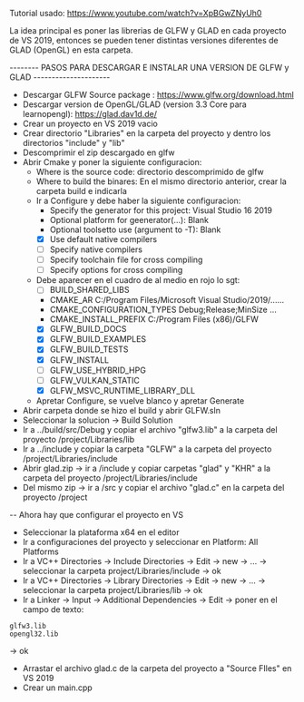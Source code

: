 Tutorial usado: https://www.youtube.com/watch?v=XpBGwZNyUh0

 La idea principal es poner las librerias de GLFW y GLAD en cada proyecto de VS 2019, entonces se pueden tener distintas 
versiones diferentes de GLAD (OpenGL) en esta carpeta.


-------- PASOS PARA DESCARGAR E INSTALAR UNA VERSION DE GLFW y GLAD ---------------------

- Descargar GLFW Source package : https://www.glfw.org/download.html
- Descargar version de OpenGL/GLAD (version 3.3 Core para learnopengl): https://glad.dav1d.de/
- Crear un proyecto en VS 2019 vacio
- Crear directorio "Libraries" en la carpeta del proyecto y dentro los directorios "include" y "lib"
- Descomprimir el zip descargado en glfw
- Abrir Cmake y poner la siguiente configuracion:
	- Where is the source code: directorio descomprimido de glfw
	- Where to build the binares: En el mismo directorio anterior, crear la carpeta build e indicarla
	- Ir a Configure y debe haber la siguiente configuracion:
		- Specify the generator for this project: Visual Studio 16 2019
		- Optional platform for geenerator(...): Blank
		- Optional toolsetto use (argument to -T): Blank
		- [x] Use default native compilers
		- [ ] Specify native compilers
		- [ ] Specify toolchain file for cross compiling
		- [ ] Specify options for cross compiling
	- Debe aparecer en el cuadro de al medio en rojo lo sgt:
		- [ ] BUILD_SHARED_LIBS                 
		- CMAKE_AR                          C:/Program Files/Microsoft Visual Studio/2019/......
		- CMAKE_CONFIGURATION_TYPES         Debug;Release;MinSize ...
		- CMAKE_INSTALL_PREFIX              C:/Program Files (x86)/GLFW
		- [x] GLFW_BUILD_DOCS                   
		- [x] GLFW_BUILD_EXAMPLES               
		- [x] GLFW_BUILD_TESTS                  
		- [x] GLFW_INSTALL                      
		- [ ] GLFW_USE_HYBRID_HPG               
		- [ ] GLFW_VULKAN_STATIC                
		- [x] GLFW_MSVC_RUNTIME_LIBRARY_DLL     
	- Apretar Configure, se vuelve blanco y apretar Generate
- Abrir carpeta donde se hizo el build y abrir GLFW.sln
- Seleccionar la solucion -> Build Solution
- Ir a ../build/src/Debug y copiar el archivo "glfw3.lib" a la carpeta del proyecto /project/Libraries/lib
- Ir a ../include y copiar la carpeta "GLFW" a la carpeta del proyecto /project/Libraries/include
- Abrir glad.zip -> ir a /include y copiar carpetas "glad" y "KHR" a la carpeta del proyecto /project/Libraries/include
- Del mismo zip -> ir a /src y copiar el archivo "glad.c" en la carpeta del proyecto /project

-- Ahora hay que configurar el proyecto en VS
- Seleccionar la plataforma x64 en el editor
- Ir a configuraciones del proyecto y seleccionar en Platform: All Platforms
- Ir a VC++ Directories -> Include Directories -> Edit -> new -> ... -> seleccionar la carpeta project/Libraries/include -> ok
- Ir a VC++ Directories -> Library Directories -> Edit -> new -> ... -> seleccionar la carpeta project/Libraries/lib -> ok
- Ir a Linker -> Input -> Additional Dependencies -> Edit -> poner en el campo de texto:
```
glfw3.lib
opengl32.lib
```
  -> ok
- Arrastar el archivo glad.c de la carpeta del proyecto a "Source FIles" en VS 2019
- Crear un main.cpp
